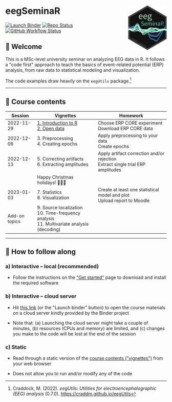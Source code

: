 # eegSeminaR <img src="man/figures/logo.png" align="right" width="120"/>

[![Launch Binder](https://mybinder.org/badge_logo.svg)](https://mybinder.org/v2/gh/alexenge/eegSeminaR/HEAD?urlpath=rstudio)
[![Repo Status](http://www.repostatus.org/badges/latest/wip.svg)](http://www.repostatus.org/#wip)
[![GitHub Workflow Status](https://img.shields.io/github/workflow/status/alexenge/eegSeminaR/pkgdown)](https://github.com/alexenge/eegSeminaR/actions)

## 👋 Welcome

This is a MSc-level university seminar on analyzing EEG data in R. It follows a "code first" approach to teach the basics of event-related potential (ERP) analysis, from raw data to statistical modeling and visualization.

The code examples draw heavily on the `eegUtils` package.[^readme-1]

------------------------------------------------------------------------

[^readme-1]: Craddock, M. (2022). *eegUtils: Utilities for electroencephalographic (EEG) analysis* (0.7.0). <https://craddm.github.io/eegUtils>

## 🧭 Course contents

| Session       | Vignettes                                                                                                                                                                            | Homework                                                                          |
|-----------|----------------------------|--------------------------------|
| 2022-11-29    | [1. Introduction to R](https://alexenge.github.io/eegSeminaR/articles/v1-introduction-to-r.html)<br>[2. Open data](https://alexenge.github.io/eegSeminaR/articles/v2-open-data.html) | Choose ERP CORE experiment<br>Download ERP CORE data                              |
| 2022-12-06    | 3\. Preprocessing<br>4. Creating epochs                                                                                                                                              | Apply preprocessing to your data<br>Create epochs                                 |
| 2022-12-13    | 5\. Correcting artifacts<br>6. Extracting amplitudes                                                                                                                                 | Apply artifact correction and/or rejection<br>Extract single trial ERP amplitudes |
|               | Happy Christmas holidays! 🎅🎁🎄                                                                                                                                                     |                                                                                   |
| 2023-01-03    | 7\. Statistics<br>8. Visualization                                                                                                                                                   | Create at least one statistical model and plot<br>Upload report to Moodle         |
| Add-on topics | 9\. Source localization<br>10. Time-frequency analysis<br>11. Multivariate analysis (decoding)                                                                                       |                                                                                   |

------------------------------------------------------------------------

## 🤗️ How to follow along

### a) Interactive – local (recommended)

-   Follow the instructions on the ["Get started"](https://alexenge.github.io/eegSeminaR/articles/eegSeminaR.html) page to download and install the required software

### b) Interactive – cloud server

-   Hit [this link](https://mybinder.org/v2/gh/alexenge/eegSeminaR/HEAD?urlpath=rstudio) (or the "Launch binder" button) to open the course materials on a cloud server kindly provided by the Binder project

-   Note that: (a) Launching the cloud server might take a couple of minutes, (b) resources (CPUs and memory) are limited, and (c) changes you make to the code will be lost at the end of the session

### c) Static

-   Read through a static version of the [course contents ("vignettes")](https://alexenge.github.io/eegSeminaR/articles/v1-r-coding-basics.html) from your web browser

-   Does not allow you to run and/or modify any of the code
